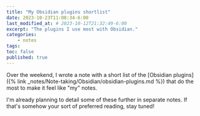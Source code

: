 ```yaml
---
title: "My Obsidian plugins shortlist"
date: 2023-10-23T11:08:34-6:00
last_modified_at: # 2023-10-12T21:32:49-6:00  
excerpt: "The plugins I use most with Obsidian."  
categories: 
    - notes
tags: 
toc: false
published: true
---
```


Over the weekend, I wrote a note with a short list of the [Obsidian plugins]({% link _notes/Note-taking/Obsidian/obsidian-plugins.md %}) that do the most to make it feel like "my" notes.  

I'm already planning to detail some of these further in separate notes. If that's somehow your sort of preferred reading, stay tuned!  